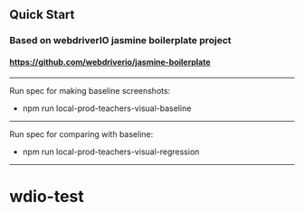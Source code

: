 ## Quick Start
### Based on webdriverIO jasmine boilerplate project
#### https://github.com/webdriverio/jasmine-boilerplate

------------------
Run spec for making baseline screenshots:
- npm run local-prod-teachers-visual-baseline
------------------
Run spec for comparing with baseline:
- npm run local-prod-teachers-visual-regression
------------------
# wdio-test
